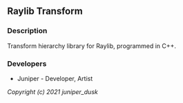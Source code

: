 ## Raylib Transform 

### Description

Transform hierarchy library for Raylib, programmed in C++.

### Developers

 - Juniper - Developer, Artist 

*Copyright (c) 2021 juniper_dusk*
